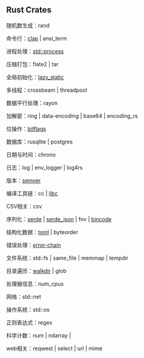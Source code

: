 ## Rust Crates

随机数生成：rand

命令行：[clap](https://crates.io/crates/clap) | ansi_term

进程处理：[std::process](https://doc.rust-lang.org/std/process/index.html)

压缩打包：flate2 | tar

全局初始化：[lazy\_static](https://crates.io/crates/lazy_static)

多线程：crossbeam | threadpool

数据平行处理：rayon

加解密：ring | data-encoding | base64 | encoding_rs

位操作：[bitflags](https://crates.io/crates/bitflags)

数据库：rusqlite | postgres

日期与时间：chrono

日志：log | env_logger | log4rs

版本：[semver](https://crates.io/crates/semver)

编译工具链：cc | [libc](https://crates.io/crates/libc)

CSV相关：csv

序列化：[serde](https://crates.io/crates/serde) | [serde\_json](https://crates.io/crates/serde_json) | fnv | [bincode](https://crates.io/crates/bincode)

结构化数据：[toml](https://crates.io/crates/toml) | byteorder

错误处理：[error-chain](https://crates.io/crates/error-chain)

文件系统：std::fs | same_file | memmap | tempdir

目录遍历：[walkdir](https://crates.io/crates/walkdir) | glob

处理器信息：num_cpus

网络：std::net

操作系统：std::os

正则表达式：regex

科学计数：num | ndarray | 

web相关：reqwest | select | url | mime 
